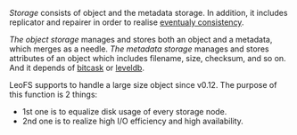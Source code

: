 *Storage* consists of object and the metadata storage. In addition, it includes replicator and repairer in order to realise  [eventualy consistency](http://en.wikipedia.org/wiki/Eventual_consistency). 

*The object storage* manages and stores both an object and a metadata, which merges as a needle.
*The metadata storage* manages and stores attributes of an object which includes filename, size, checksum, and so on. And it depends of [bitcask](https://github.com/basho/bitcask) or [leveldb](https://github.com/basho/eleveldb).


LeoFS supports to handle a large size object since v0.12. The purpose of this function is 2 things:

* 1st one is to equalize disk usage of every storage node.
* 2nd one is to realize high I/O efficiency and high availability.
